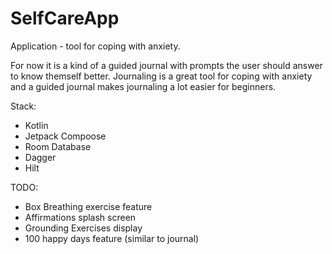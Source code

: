 # SelfCareApp
 Application - tool for coping with anxiety.

 For now it is a kind of a guided journal with prompts the user should answer to know themself better.
 Journaling is a great tool for coping with anxiety and a guided journal makes journaling a lot easier for beginners.

 Stack:
- Kotlin
- Jetpack Compoose
- Room Database
- Dagger
- Hilt

TODO:
- Box Breathing exercise feature
- Affirmations splash screen
- Grounding Exercises display
- 100 happy days feature (similar to journal)
